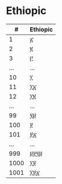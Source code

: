 # Ethiopic

| #    | Ethiopic |
|------|----------|
| 1    | ፩        |
| 2    | ፪        |
| 3    | ፫        |
| …    | …        |
| 10   | ፲        |
| 11   | ፲፩       |
| 12   | ፲፪       |
| …    | …        |
| 99   | ፺፱       |
| 100  | ፻        |
| 101  | ፻፩       |
| …    | …        |
| 999  | ፱፻፺፱     |
| 1000 | ፲፻       |
| 1001 | ፲፻፩      |
